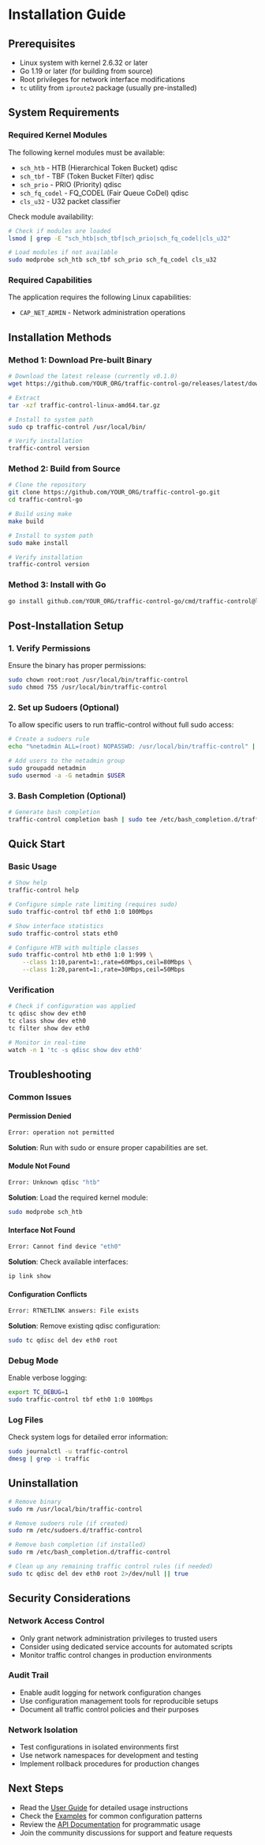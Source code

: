 # Installation Guide

## Prerequisites

- Linux system with kernel 2.6.32 or later
- Go 1.19 or later (for building from source)
- Root privileges for network interface modifications
- `tc` utility from `iproute2` package (usually pre-installed)

## System Requirements

### Required Kernel Modules
The following kernel modules must be available:
- `sch_htb` - HTB (Hierarchical Token Bucket) qdisc
- `sch_tbf` - TBF (Token Bucket Filter) qdisc  
- `sch_prio` - PRIO (Priority) qdisc
- `sch_fq_codel` - FQ_CODEL (Fair Queue CoDel) qdisc
- `cls_u32` - U32 packet classifier

Check module availability:
```bash
# Check if modules are loaded
lsmod | grep -E "sch_htb|sch_tbf|sch_prio|sch_fq_codel|cls_u32"

# Load modules if not available
sudo modprobe sch_htb sch_tbf sch_prio sch_fq_codel cls_u32
```

### Required Capabilities
The application requires the following Linux capabilities:
- `CAP_NET_ADMIN` - Network administration operations

## Installation Methods

### Method 1: Download Pre-built Binary

```bash
# Download the latest release (currently v0.1.0)
wget https://github.com/YOUR_ORG/traffic-control-go/releases/latest/download/traffic-control-linux-amd64.tar.gz

# Extract
tar -xzf traffic-control-linux-amd64.tar.gz

# Install to system path
sudo cp traffic-control /usr/local/bin/

# Verify installation
traffic-control version
```

### Method 2: Build from Source

```bash
# Clone the repository
git clone https://github.com/YOUR_ORG/traffic-control-go.git
cd traffic-control-go

# Build using make
make build

# Install to system path
sudo make install

# Verify installation
traffic-control version
```

### Method 3: Install with Go

```bash
go install github.com/YOUR_ORG/traffic-control-go/cmd/traffic-control@latest
```

## Post-Installation Setup

### 1. Verify Permissions
Ensure the binary has proper permissions:
```bash
sudo chown root:root /usr/local/bin/traffic-control
sudo chmod 755 /usr/local/bin/traffic-control
```

### 2. Set up Sudoers (Optional)
To allow specific users to run traffic-control without full sudo access:

```bash
# Create a sudoers rule
echo "%netadmin ALL=(root) NOPASSWD: /usr/local/bin/traffic-control" | sudo tee /etc/sudoers.d/traffic-control

# Add users to the netadmin group
sudo groupadd netadmin
sudo usermod -a -G netadmin $USER
```

### 3. Bash Completion (Optional)
```bash
# Generate bash completion
traffic-control completion bash | sudo tee /etc/bash_completion.d/traffic-control
```

## Quick Start

### Basic Usage
```bash
# Show help
traffic-control help

# Configure simple rate limiting (requires sudo)
sudo traffic-control tbf eth0 1:0 100Mbps

# Show interface statistics
sudo traffic-control stats eth0

# Configure HTB with multiple classes
sudo traffic-control htb eth0 1:0 1:999 \
    --class 1:10,parent=1:,rate=60Mbps,ceil=80Mbps \
    --class 1:20,parent=1:,rate=30Mbps,ceil=50Mbps
```

### Verification
```bash
# Check if configuration was applied
tc qdisc show dev eth0
tc class show dev eth0
tc filter show dev eth0

# Monitor in real-time
watch -n 1 'tc -s qdisc show dev eth0'
```

## Troubleshooting

### Common Issues

#### Permission Denied
```bash
Error: operation not permitted
```
**Solution**: Run with sudo or ensure proper capabilities are set.

#### Module Not Found
```bash
Error: Unknown qdisc "htb"
```
**Solution**: Load the required kernel module:
```bash
sudo modprobe sch_htb
```

#### Interface Not Found
```bash
Error: Cannot find device "eth0"
```
**Solution**: Check available interfaces:
```bash
ip link show
```

#### Configuration Conflicts
```bash
Error: RTNETLINK answers: File exists
```
**Solution**: Remove existing qdisc configuration:
```bash
sudo tc qdisc del dev eth0 root
```

### Debug Mode
Enable verbose logging:
```bash
export TC_DEBUG=1
sudo traffic-control tbf eth0 1:0 100Mbps
```

### Log Files
Check system logs for detailed error information:
```bash
sudo journalctl -u traffic-control
dmesg | grep -i traffic
```

## Uninstallation

```bash
# Remove binary
sudo rm /usr/local/bin/traffic-control

# Remove sudoers rule (if created)
sudo rm /etc/sudoers.d/traffic-control

# Remove bash completion (if installed)
sudo rm /etc/bash_completion.d/traffic-control

# Clean up any remaining traffic control rules (if needed)
sudo tc qdisc del dev eth0 root 2>/dev/null || true
```

## Security Considerations

### Network Access Control
- Only grant network administration privileges to trusted users
- Consider using dedicated service accounts for automated scripts
- Monitor traffic control changes in production environments

### Audit Trail
- Enable audit logging for network configuration changes
- Use configuration management tools for reproducible setups
- Document all traffic control policies and their purposes

### Network Isolation
- Test configurations in isolated environments first
- Use network namespaces for development and testing
- Implement rollback procedures for production changes

## Next Steps

- Read the [User Guide](user-guide.md) for detailed usage instructions
- Check the [Examples](examples.md) for common configuration patterns
- Review the [API Documentation](api.md) for programmatic usage
- Join the community discussions for support and feature requests